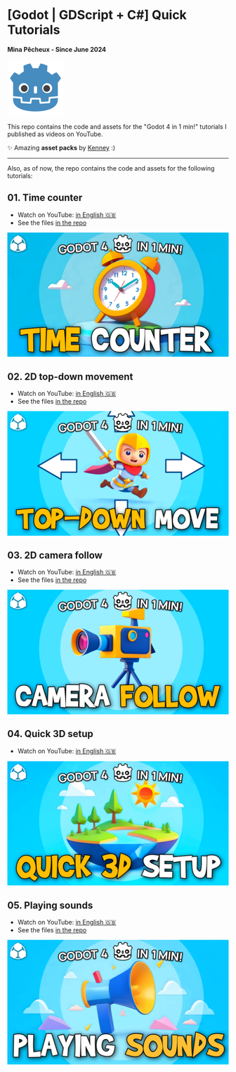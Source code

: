# [Godot | GDScript + C#] Quick Tutorials

**Mina Pêcheux - Since June 2024**

<img style="width: 128px" src="doc/godot-small.png" />

This repo contains the code and assets for the "Godot 4 in 1 min!" tutorials I published as videos on YouTube.

✨ Amazing **asset packs** by [Kenney](https://kenney.nl/) :)

---

Also, as of now, the repo contains the code and assets for the following tutorials:

## 01. Time counter

- Watch on YouTube: [in English 🇬🇧](https://www.youtube.com/watch?v=PYx2bW_SN0A)
- See the files [in the repo](/01-TimeCounter/)

![cover-01_TimeCounter](/doc/01_TimeCounter.png)

## 02. 2D top-down movement

- Watch on YouTube: [in English 🇬🇧](https://www.youtube.com/watch?v=MOO9-k7TmPU)
- See the files [in the repo](/02-TopDownDemo/)

![cover-02_TopDownMovement](/doc/02_TopDownMovement.png)

## 03. 2D camera follow

- Watch on YouTube: [in English 🇬🇧](https://www.youtube.com/watch?v=nfA0aKMDIyE)
- See the files [in the repo](/02-TopDownDemo/)

![cover-03_2DCameraFollow](/doc/03_2DCameraFollow.png)

## 04. Quick 3D setup

- Watch on YouTube: [in English 🇬🇧](https://www.youtube.com/watch?v=uS1JoOM4D0Q)

![cover-04_3DSceneSetup](/doc/04_3DSceneSetup.png)

## 05. Playing sounds

- Watch on YouTube: [in English 🇬🇧](https://www.youtube.com/watch?v=8RECF55sK_o)
- See the files [in the repo](/05-PlayingSounds/)

![cover-05_PlayingSounds](/doc/05_PlayingSounds.png)
